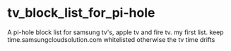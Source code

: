 # tv_block_list_for_pi-hole
A pi-hole block list for samsung tv's, apple tv and fire tv.
my first list.
keep time.samsungcloudsolution.com whitelisted otherwise the tv time drifts
